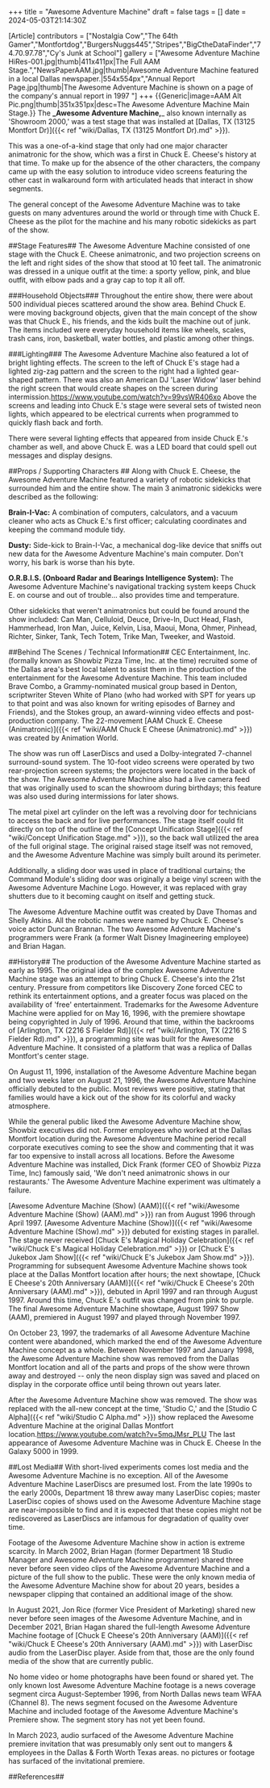 +++
title = "Awesome Adventure Machine"
draft = false
tags = []
date = 2024-05-03T21:14:30Z

[Article]
contributors = ["Nostalgia Cow","The 64th Gamer","Montfortdog","BurgersNuggs445","Stripes","BigCtheDataFinder","74.70.97.78","Cy's Junk at School"]
gallery = ["Awesome Adventure Machine HiRes-001.jpg|thumb|411x411px|The Full AAM Stage.","NewsPaperAAM.jpg|thumb|Awesome Adventure Machine featured in a local Dallas newspaper.|554x554px","Annual Report Page.jpg|thumb|The Awesome Adventure Machine is shown on a page of the company's annual report in 1997 "]
+++
{{Generic|image=AAM Alt Pic.png|thumb|351x351px|desc=The Awesome Adventure Machine Main Stage.}}
The **_Awesome Adventure Machine,**_ also known internally as 'Showroom 2000,' was a test stage that was installed at [Dallas, TX (13125 Montfort Dr)]({{< ref "wiki/Dallas, TX (13125 Montfort Dr).md" >}}).

This was a one-of-a-kind stage that only had one major character animatronic for the show, which was a first in Chuck E. Cheese's history at that time. To make up for the absence of the other characters, the company came up with the easy solution to introduce video screens featuring the other cast in walkaround form with articulated heads that interact in show segments.

The general concept of the Awesome Adventure Machine was to take guests on many adventures around the world or through time with Chuck E. Cheese as the pilot for the machine and his many robotic sidekicks as part of the show.

##Stage Features##
The Awesome Adventure Machine consisted of one stage with the Chuck E. Cheese animatronic, and two projection screens on the left and right sides of the show that stood at 10 feet tall. The animatronic was dressed in a unique outfit at the time: a sporty yellow, pink, and blue outfit, with elbow pads and a gray cap to top it all off. 

###Household Objects###
Throughout the entire show, there were about 500 individual pieces scattered around the show area. Behind Chuck E. were moving background objects, given that the main concept of the show was that Chuck E., his friends, and the kids built the machine out of junk. The items included were everyday household items like wheels, scales, trash cans, iron, basketball, water bottles, and plastic among other things. 

###Lighting###
The Awesome Adventure Machine also featured a lot of bright lighting effects. The screen to the left of Chuck E's stage had a lighted zig-zag pattern and the screen to the right had a lighted gear-shaped pattern. There was also an American DJ 'Laser Widow' laser behind the right screen that would create shapes on the screen during intermission.<ref>https://www.youtube.com/watch?v=99vsWR406xo</ref> Above the screens and leading into Chuck E.'s stage were several sets of twisted neon lights, which appeared to be electrical currents when programmed to quickly flash back and forth. 

There were several lighting effects that appeared from inside Chuck E.'s chamber as well, and above Chuck E. was a LED board that could spell out messages and display designs.

##Props / Supporting Characters ##
Along with Chuck E. Cheese, the Awesome Adventure Machine featured a variety of robotic sidekicks that surrounded him and the entire show. The main 3 animatronic sidekicks were described as the following:

**Brain-I-Vac:** A combination of computers, calculators, and a vacuum cleaner who acts as Chuck E.'s first officer; calculating coordinates and keeping the command module tidy.

**Dusty:** Side-kick to Brain-I-Vac, a mechanical dog-like device that sniffs out new data for the Awesome Adventure Machine's main computer. Don't worry, his bark is worse than his byte.

**O.R.B.I.S. (Onboard Radar and Bearings Intelligence System):** The Awesome Adventure Machine's navigational tracking system keeps Chuck E. on course and out of trouble... also provides time and temperature.

Other sidekicks that weren't animatronics but could be found around the show included: Can Man, Celluloid, Deuce, Drive-In, Duct Head, Flash, Hammerhead, Iron Man, Juice, Kelvin, Lisa, Maoui, Mona, Ohmer, Pinhead, Richter, Sinker, Tank, Tech Totem, Trike Man, Tweeker, and Wastoid.

##Behind The Scenes / Technical Information##
CEC Entertainment, Inc. (formally known as Showbiz Pizza Time, Inc. at the time) recruited some of the Dallas area's best local talent to assist them in the production of the entertainment for the Awesome Adventure Machine. This team included Brave Combo, a Grammy-nominated musical group based in Denton, scriptwriter Steven White of Plano (who had worked with SPT for years up to that point and was also known for writing episodes of Barney and Friends), and the Stokes group, an award-winning video effects and post-production company. The 22-movement [AAM Chuck E. Cheese (Animatronic)]({{< ref "wiki/AAM Chuck E Cheese (Animatronic).md" >}}) was created by Animation World.

The show was run off LaserDiscs and used a Dolby-integrated 7-channel surround-sound system. The 10-foot video screens were operated by two rear-projection screen systems; the projectors were located in the back of the show. The Awesome Adventure Machine also had a live camera feed that was originally used to scan the showroom during birthdays; this feature was also used during intermissions for later shows.

The metal pixel art cylinder on the left was a revolving door for technicians to access the back and for live performances. The stage itself could fit directly on top of the outline of the [Concept Unification Stage]({{< ref "wiki/Concept Unification Stage.md" >}}), so the back wall utilized the area of the full original stage. The original raised stage itself was not removed, and the Awesome Adventure Machine was simply built around its perimeter.

Additionally, a sliding door was used in place of traditional curtains; the Command Module's sliding door was originally a beige vinyl screen with the Awesome Adventure Machine Logo. However, it was replaced with gray shutters due to it becoming caught on itself and getting stuck.

The Awesome Adventure Machine outfit was created by Dave Thomas and Shelly Atkins. All the robotic names were named by Chuck E. Cheese's voice actor Duncan Brannan. The two Awesome Adventure Machine's programmers were Frank (a former Walt Disney Imagineering employee) and Brian Hagan.

##History##
The production of the Awesome Adventure Machine started as early as 1995. The original idea of the complex Awesome Adventure Machine stage was an attempt to bring Chuck E. Cheese's into the 21st century. Pressure from competitors like Discovery Zone forced CEC to rethink its entertainment options, and a greater focus was placed on the availability of 'free' entertainment. Trademarks for the Awesome Adventure Machine were applied for on May 16, 1996, with the premiere showtape being copyrighted in July of 1996. Around that time, within the backrooms of [Arlington, TX (2216 S Fielder Rd)]({{< ref "wiki/Arlington, TX (2216 S Fielder Rd).md" >}}), a programming site was built for the Awesome Adventure Machine. It consisted of a platform that was a replica of Dallas Montfort's center stage.

On August 11, 1996, installation of the Awesome Adventure Machine began and two weeks later on August 21, 1996, the Awesome Adventure Machine officially debuted to the public. Most reviews were positive, stating that families would have a kick out of the show for its colorful and wacky atmosphere.

While the general public liked the Awesome Adventure Machine show, Showbiz executives did not. Former employees who worked at the Dallas Montfort location during the Awesome Adventure Machine period recall corporate executives coming to see the show and commenting that it was far too expensive to install across all locations. Before the Awesome Adventure Machine was installed, Dick Frank (former CEO of Showbiz Pizza Time, Inc) famously said, 'We don't need animatronic shows in our restaurants.' The Awesome Adventure Machine experiment was ultimately a failure.

[Awesome Adventure Machine (Show) (AAM)]({{< ref "wiki/Awesome Adventure Machine (Show) (AAM).md" >}}) ran from August 1996 through April 1997. [Awesome Adventure Machine (Show)]({{< ref "wiki/Awesome Adventure Machine (Show).md" >}}) debuted for existing stages in parallel. The stage never received [Chuck E's Magical Holiday Celebration]({{< ref "wiki/Chuck E's Magical Holiday Celebration.md" >}}) or [Chuck E's Jukebox Jam Show]({{< ref "wiki/Chuck E's Jukebox Jam Show.md" >}}). Programming for subsequent Awesome Adventure Machine shows took place at the Dallas Montfort location after hours; the next showtape, [Chuck E Cheese's 20th Anniversary (AAM)]({{< ref "wiki/Chuck E Cheese's 20th Anniversary (AAM).md" >}}), debuted in April 1997 and ran through August 1997. Around this time, Chuck E.'s outfit was changed from pink to purple. The final Awesome Adventure Machine showtape, August 1997 Show (AAM), premiered in August 1997 and played through November 1997.

On October 23, 1997, the trademarks of all Awesome Adventure Machine content were abandoned, which marked the end of the Awesome Adventure Machine concept as a whole. Between November 1997 and January 1998, the Awesome Adventure Machine show was removed from the Dallas Montfort location and all of the parts and props of the show were thrown away and destroyed -- only the neon display sign was saved and placed on display in the corporate office until being thrown out years later.

After the Awesome Adventure Machine show was removed. The show was replaced with the all-new concept at the time, 'Studio C,' and the [Studio C Alpha]({{< ref "wiki/Studio C Alpha.md" >}}) show replaced the Awesome Adventure Machine at the original Dallas Montfort location.<ref>https://www.youtube.com/watch?v=5mqJMsr_PLU</ref> The last appearance of Awesome Adventure Machine was in Chuck E. Cheese In the Galaxy 5000 in 1999.

##Lost Media##
With short-lived experiments comes lost media and the Awesome Adventure Machine is no exception. All of the Awesome Adventure Machine LaserDiscs are presumed lost. From the late 1990s to the early 2000s, Department 18 threw away many LaserDisc copies; master LaserDisc copies of shows used on the Awesome Adventure Machine stage are near-impossible to find and it is expected that these copies might not be rediscovered as LaserDiscs are infamous for degradation of quality over time. 

Footage of the Awesome Adventure Machine show in action is extreme scarcity. In March 2002, Brian Hagan (former Department 18 Studio Manager and Awesome Adventure Machine programmer) shared three never before seen video clips of the Awesome Adventure Machine and a picture of the full show to the public. These were the only known media of the Awesome Adventure Machine show for about 20 years, besides a newspaper clipping that contained an additional image of the show.

In August 2021, Jon Rice (former Vice President of Marketing) shared new never before seen images of the Awesome Adventure Machine, and in December 2021, Brian Hagan shared the full-length Awesome Adventure Machine footage of [Chuck E Cheese's 20th Anniversary (AAM)]({{< ref "wiki/Chuck E Cheese's 20th Anniversary (AAM).md" >}}) with LaserDisc audio from the LaserDisc player. Aside from that, those are the only found media of the show that are currently public.

No home video or home photographs have been found or shared yet. The only known lost Awesome Adventure Machine footage is a news coverage segment circa August-September 1996, from North Dallas news team WFAA (Channel 8). The news segment focused on the Awesome Adventure Machine and included footage of the Awesome Adventure Machine's Premiere show. The segment story has not yet been found.

In March 2023, audio surfaced of the Awesome Adventure Machine premiere invitation that was presumably only sent out to mangers & employees in the Dallas & Forth Worth Texas areas. no pictures or footage has surfaced of the invitational premiere.

##References##

<references />